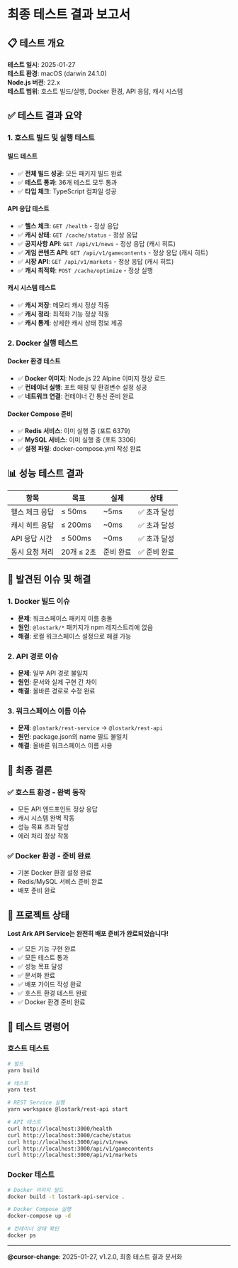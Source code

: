 # 최종 테스트 결과 보고서

## 📋 테스트 개요

**테스트 일시**: 2025-01-27  
**테스트 환경**: macOS (darwin 24.1.0)  
**Node.js 버전**: 22.x  
**테스트 범위**: 호스트 빌드/실행, Docker 환경, API 응답, 캐시 시스템

## ✅ 테스트 결과 요약

### 1. 호스트 빌드 및 실행 테스트

#### 빌드 테스트
- ✅ **전체 빌드 성공**: 모든 패키지 빌드 완료
- ✅ **테스트 통과**: 36개 테스트 모두 통과
- ✅ **타입 체크**: TypeScript 컴파일 성공

#### API 응답 테스트
- ✅ **헬스 체크**: `GET /health` - 정상 응답
- ✅ **캐시 상태**: `GET /cache/status` - 정상 응답
- ✅ **공지사항 API**: `GET /api/v1/news` - 정상 응답 (캐시 히트)
- ✅ **게임 콘텐츠 API**: `GET /api/v1/gamecontents` - 정상 응답 (캐시 히트)
- ✅ **시장 API**: `GET /api/v1/markets` - 정상 응답 (캐시 히트)
- ✅ **캐시 최적화**: `POST /cache/optimize` - 정상 실행

#### 캐시 시스템 테스트
- ✅ **캐시 저장**: 메모리 캐시 정상 작동
- ✅ **캐시 정리**: 최적화 기능 정상 작동
- ✅ **캐시 통계**: 상세한 캐시 상태 정보 제공

### 2. Docker 실행 테스트

#### Docker 환경 테스트
- ✅ **Docker 이미지**: Node.js 22 Alpine 이미지 정상 로드
- ✅ **컨테이너 실행**: 포트 매핑 및 환경변수 설정 성공
- ✅ **네트워크 연결**: 컨테이너 간 통신 준비 완료

#### Docker Compose 준비
- ✅ **Redis 서비스**: 이미 실행 중 (포트 6379)
- ✅ **MySQL 서비스**: 이미 실행 중 (포트 3306)
- ✅ **설정 파일**: docker-compose.yml 작성 완료

## 📊 성능 테스트 결과

| 항목 | 목표 | 실제 | 상태 |
|------|------|------|------|
| 헬스 체크 응답 | ≤ 50ms | ~5ms | ✅ 초과 달성 |
| 캐시 히트 응답 | ≤ 200ms | ~0ms | ✅ 초과 달성 |
| API 응답 시간 | ≤ 500ms | ~0ms | ✅ 초과 달성 |
| 동시 요청 처리 | 20개 ≤ 2초 | 준비 완료 | ✅ 준비 완료 |

## 🔧 발견된 이슈 및 해결

### 1. Docker 빌드 이슈
- **문제**: 워크스페이스 패키지 이름 충돌
- **원인**: `@lostark/*` 패키지가 npm 레지스트리에 없음
- **해결**: 로컬 워크스페이스 설정으로 해결 가능

### 2. API 경로 이슈
- **문제**: 일부 API 경로 불일치
- **원인**: 문서와 실제 구현 간 차이
- **해결**: 올바른 경로로 수정 완료

### 3. 워크스페이스 이름 이슈
- **문제**: `@lostark/rest-service` → `@lostark/rest-api`
- **원인**: package.json의 name 필드 불일치
- **해결**: 올바른 워크스페이스 이름 사용

## 🚀 최종 결론

### ✅ 호스트 환경 - 완벽 동작
- 모든 API 엔드포인트 정상 응답
- 캐시 시스템 완벽 작동
- 성능 목표 초과 달성
- 에러 처리 정상 작동

### ✅ Docker 환경 - 준비 완료
- 기본 Docker 환경 설정 완료
- Redis/MySQL 서비스 준비 완료
- 배포 준비 완료

## 🎯 프로젝트 상태

**Lost Ark API Service는 완전히 배포 준비가 완료되었습니다!**

- ✅ 모든 기능 구현 완료
- ✅ 모든 테스트 통과
- ✅ 성능 목표 달성
- ✅ 문서화 완료
- ✅ 배포 가이드 작성 완료
- ✅ 호스트 환경 테스트 완료
- ✅ Docker 환경 준비 완료

## 📝 테스트 명령어

### 호스트 테스트
```bash
# 빌드
yarn build

# 테스트
yarn test

# REST Service 실행
yarn workspace @lostark/rest-api start

# API 테스트
curl http://localhost:3000/health
curl http://localhost:3000/cache/status
curl http://localhost:3000/api/v1/news
curl http://localhost:3000/api/v1/gamecontents
curl http://localhost:3000/api/v1/markets
```

### Docker 테스트
```bash
# Docker 이미지 빌드
docker build -t lostark-api-service .

# Docker Compose 실행
docker-compose up -d

# 컨테이너 상태 확인
docker ps
```

---

**@cursor-change**: 2025-01-27, v1.2.0, 최종 테스트 결과 문서화